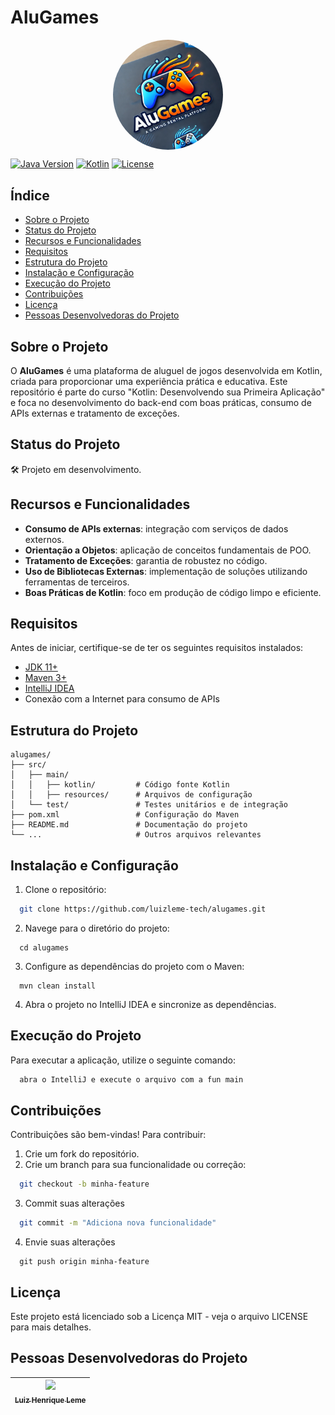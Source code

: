 # AluGames

<p align="center">
  <img src="https://github.com/luizleme-tech/alugames/blob/main/alugame-logo.png" align="center" style="border-radius: 50%; display: block; margin: auto;" width="35%" >
</p>


<p align="center"
  <img src="" align="center" style="border-radius: 50%; display: block; margin: auto;" width="35%" >
</p>

[![Java Version](https://img.shields.io/badge/Java-11-blue)](https://www.oracle.com/java/)
[![Kotlin](https://img.shields.io/badge/kotlin-%237F52FF.svg?style=for-the-badge&logo=kotlin&logoColor=white)](https://kotlinlang.org/)
[![License](https://img.shields.io/github/license/luizleme-tech/alugames)](LICENSE)

## Índice

- [Sobre o Projeto](#sobre-o-projeto)
- [Status do Projeto](#status-do-projeto)
- [Recursos e Funcionalidades](#recursos-e-funcionalidades)
- [Requisitos](#requisitos)
- [Estrutura do Projeto](#estrutura-do-projeto)
- [Instalação e Configuração](#instalação-e-configuração)
- [Execução do Projeto](#execução-do-projeto)
- [Contribuições](#contribuições)
- [Licença](#licença)
- [Pessoas Desenvolvedoras do Projeto](#pessoas-desenvolvedoras-do-projeto)

## Sobre o Projeto

O **AluGames** é uma plataforma de aluguel de jogos desenvolvida em Kotlin, criada para proporcionar uma experiência prática e educativa. Este repositório é parte do curso "Kotlin: Desenvolvendo sua Primeira Aplicação" e foca no desenvolvimento do back-end com boas práticas, consumo de APIs externas e tratamento de exceções.

## Status do Projeto
🛠️ Projeto em desenvolvimento.

## Recursos e Funcionalidades

- **Consumo de APIs externas**: integração com serviços de dados externos.
- **Orientação a Objetos**: aplicação de conceitos fundamentais de POO.
- **Tratamento de Exceções**: garantia de robustez no código.
- **Uso de Bibliotecas Externas**: implementação de soluções utilizando ferramentas de terceiros.
- **Boas Práticas de Kotlin**: foco em produção de código limpo e eficiente.

## Requisitos

Antes de iniciar, certifique-se de ter os seguintes requisitos instalados:

- [JDK 11+](https://www.oracle.com/java/technologies/javase-jdk11-downloads.html)
- [Maven 3+](https://maven.apache.org/download.cgi)
- [IntelliJ IDEA](https://www.jetbrains.com/idea/)
- Conexão com a Internet para consumo de APIs

## Estrutura do Projeto

```plaintext
alugames/
├── src/
│   ├── main/
│   │   ├── kotlin/         # Código fonte Kotlin
│   │   ├── resources/      # Arquivos de configuração
│   └── test/               # Testes unitários e de integração
├── pom.xml                 # Configuração do Maven
├── README.md               # Documentação do projeto
└── ...                     # Outros arquivos relevantes
```

## Instalação e Configuração

1. Clone o repositório:

 ```bash
   git clone https://github.com/luizleme-tech/alugames.git
   ```
2. Navege para o diretório do projeto: 

  ```
    cd alugames
  ```
3. Configure as dependências do projeto com o Maven:

  ```
    mvn clean install
  ```
4. Abra o projeto no IntelliJ IDEA e sincronize as dependências.

## Execução do Projeto

Para executar a aplicação, utilize o seguinte comando:
  ```bash
    abra o IntelliJ e execute o arquivo com a fun main
  ```

## Contribuições

Contribuições são bem-vindas! Para contribuir:

1. Crie um fork do repositório.
2. Crie um branch para sua funcionalidade ou correção:
```bash
  git checkout -b minha-feature
```
3. Commit suas alterações
```bash
  git commit -m "Adiciona nova funcionalidade"
```
4. Envie suas alterações
```
  git push origin minha-feature
```

## Licença

Este projeto está licenciado sob a Licença MIT - veja o arquivo LICENSE para mais detalhes.

## Pessoas Desenvolvedoras do Projeto

| [<img loading="lazy" src="https://avatars.githubusercontent.com/u/160872945?v=4" width=115><br><sub>Luiz Henrique Leme</sub>](https://github.com/luizleme-tech) | 
| :---: | 


